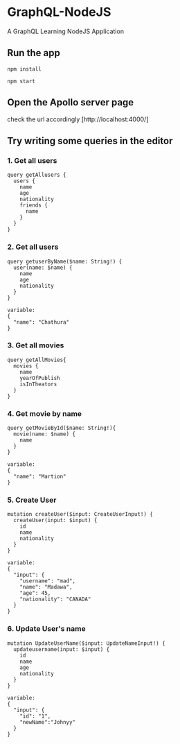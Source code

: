 # GraphQL-NodeJS
A GraphQL Learning NodeJS Application

## Run the app
``` npm install ```

``` npm start ```

## Open the Apollo server page
check the url accordingly
[http://localhost:4000/]

## Try writing some queries in the editor

### 1. Get all users
```
query getAllusers {
  users {
    name
    age
    nationality
    friends {
      name
    }
  }
}
```

### 2. Get all users
```
query getuserByName($name: String!) {
  user(name: $name) {
    name
    age
    nationality
  }
}

variable:
{
  "name": "Chathura"
}
```

### 3. Get all movies
```
query getAllMovies{
  movies {
    name
    yearOfPublish
    isInTheators
  }
}
```
### 4. Get movie by name
```
query getMovieById($name: String!){
  movie(name: $name) {
    name
  }
}

variable:
{
  "name": "Martion"
}
```

### 5. Create User
```
mutation createUser($input: CreateUserInput!) {
  createUser(input: $input) {
    id
    name
    nationality
  }
}

variable:
{
  "input": {
    "username": "mad",
    "name": "Madawa",
    "age": 45,
    "nationality": "CANADA"
  }
}
```

### 6. Update User's name
```
mutation UpdateUserName($input: UpdateNameInput!) {
  updateusername(input: $input) {
    id
    name
    age
    nationality
  }
}

variable:
{
  "input": {
    "id": "1",
    "newName":"Johnyy"
  }
}
```